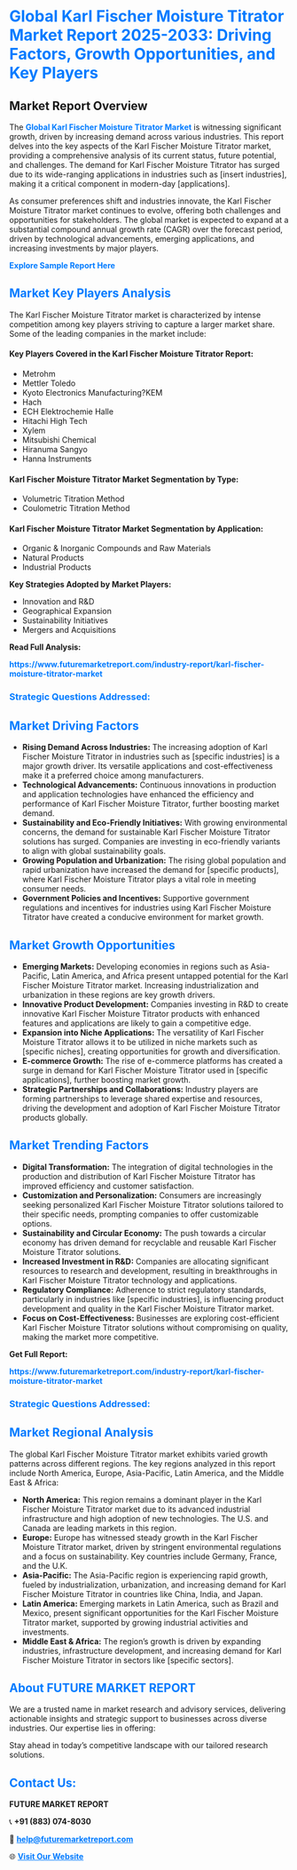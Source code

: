 <h1 style="color: #007BFF;">Global Karl Fischer Moisture Titrator Market Report 2025-2033: Driving Factors, Growth Opportunities, and Key Players</h1>

<section id="overview">
<h2>Market Report Overview</h2>
<p>The <a href="https://www.futuremarketreport.com/industry-report/karl-fischer-moisture-titrator-market" style="color: #007BFF; text-decoration: none;"><strong>Global Karl Fischer Moisture Titrator Market</strong></a> is witnessing significant growth, driven by increasing demand across various industries. This report delves into the key aspects of the Karl Fischer Moisture Titrator market, providing a comprehensive analysis of its current status, future potential, and challenges. The demand for Karl Fischer Moisture Titrator has surged due to its wide-ranging applications in industries such as [insert industries], making it a critical component in modern-day [applications].</p>
<p>As consumer preferences shift and industries innovate, the Karl Fischer Moisture Titrator market continues to evolve, offering both challenges and opportunities for stakeholders. The global market is expected to expand at a substantial compound annual growth rate (CAGR) over the forecast period, driven by technological advancements, emerging applications, and increasing investments by major players.</p>
</section>

<section id="overview">
<p><a href="https://www.futuremarketreport.com/request-sample/reportId=102906" style="color: #007BFF; text-decoration: none;"><strong>Explore Sample Report Here</strong></a></p>
</section>

<section id="key-players">
<h2 style="color: #007BFF;">Market Key Players Analysis</h2>
<p>The Karl Fischer Moisture Titrator market is characterized by intense competition among key players striving to capture a larger market share. Some of the leading companies in the market include:</p>
<h4>Key Players Covered in the Karl Fischer Moisture Titrator Report:</h4>
<ul><li>Metrohm</li><li>Mettler Toledo</li><li>Kyoto Electronics Manufacturing?KEM</li><li>Hach</li><li>ECH Elektrochemie Halle</li><li>Hitachi High Tech</li><li>Xylem</li><li>Mitsubishi Chemical</li><li>Hiranuma Sangyo</li><li>Hanna Instruments</li></ul>
<h4>Karl Fischer Moisture Titrator Market Segmentation by Type:</h4>
<ul><li>Volumetric Titration Method</li><li>Coulometric Titration Method</li></ul>

<h4>Karl Fischer Moisture Titrator Market Segmentation by Application:</h4>
<ul><li>Organic &amp; Inorganic Compounds and Raw Materials</li><li>Natural Products</li><li>Industrial Products</li></ul>
<p><strong>Key Strategies Adopted by Market Players:</strong></p>
<ul>
<li>Innovation and R&D</li>
<li>Geographical Expansion</li>
<li>Sustainability Initiatives</li>
<li>Mergers and Acquisitions</li>
</ul>
</section>

<section>
<p><strong>Read Full Analysis: </strong></p><a href="https://www.futuremarketreport.com/industry-report/karl-fischer-moisture-titrator-market" style="color: #007BFF; text-decoration: none;"><strong>https://www.futuremarketreport.com/industry-report/karl-fischer-moisture-titrator-market</strong></a>
<h3 style="color: #007BFF;">Strategic Questions Addressed:</h3>
</section>

<section id="driving-factors">
<h2 style="color: #007BFF;">Market Driving Factors</h2>
<ul>
<li><strong>Rising Demand Across Industries:</strong> The increasing adoption of Karl Fischer Moisture Titrator in industries such as [specific industries] is a major growth driver. Its versatile applications and cost-effectiveness make it a preferred choice among manufacturers.</li>
<li><strong>Technological Advancements:</strong> Continuous innovations in production and application technologies have enhanced the efficiency and performance of Karl Fischer Moisture Titrator, further boosting market demand.</li>
<li><strong>Sustainability and Eco-Friendly Initiatives:</strong> With growing environmental concerns, the demand for sustainable Karl Fischer Moisture Titrator solutions has surged. Companies are investing in eco-friendly variants to align with global sustainability goals.</li>
<li><strong>Growing Population and Urbanization:</strong> The rising global population and rapid urbanization have increased the demand for [specific products], where Karl Fischer Moisture Titrator plays a vital role in meeting consumer needs.</li>
<li><strong>Government Policies and Incentives:</strong> Supportive government regulations and incentives for industries using Karl Fischer Moisture Titrator have created a conducive environment for market growth.</li>
</ul>
</section>

<section id="growth-opportunities">
<h2 style="color: #007BFF;">Market Growth Opportunities</h2>
<ul>
<li><strong>Emerging Markets:</strong> Developing economies in regions such as Asia-Pacific, Latin America, and Africa present untapped potential for the Karl Fischer Moisture Titrator market. Increasing industrialization and urbanization in these regions are key growth drivers.</li>
<li><strong>Innovative Product Development:</strong> Companies investing in R&D to create innovative Karl Fischer Moisture Titrator products with enhanced features and applications are likely to gain a competitive edge.</li>
<li><strong>Expansion into Niche Applications:</strong> The versatility of Karl Fischer Moisture Titrator allows it to be utilized in niche markets such as [specific niches], creating opportunities for growth and diversification.</li>
<li><strong>E-commerce Growth:</strong> The rise of e-commerce platforms has created a surge in demand for Karl Fischer Moisture Titrator used in [specific applications], further boosting market growth.</li>
<li><strong>Strategic Partnerships and Collaborations:</strong> Industry players are forming partnerships to leverage shared expertise and resources, driving the development and adoption of Karl Fischer Moisture Titrator products globally.</li>
</ul>
</section>

<section id="trending-factors">
<h2 style="color: #007BFF;">Market Trending Factors</h2>
<ul>
<li><strong>Digital Transformation:</strong> The integration of digital technologies in the production and distribution of Karl Fischer Moisture Titrator has improved efficiency and customer satisfaction.</li>
<li><strong>Customization and Personalization:</strong> Consumers are increasingly seeking personalized Karl Fischer Moisture Titrator solutions tailored to their specific needs, prompting companies to offer customizable options.</li>
<li><strong>Sustainability and Circular Economy:</strong> The push towards a circular economy has driven demand for recyclable and reusable Karl Fischer Moisture Titrator solutions.</li>
<li><strong>Increased Investment in R&D:</strong> Companies are allocating significant resources to research and development, resulting in breakthroughs in Karl Fischer Moisture Titrator technology and applications.</li>
<li><strong>Regulatory Compliance:</strong> Adherence to strict regulatory standards, particularly in industries like [specific industries], is influencing product development and quality in the Karl Fischer Moisture Titrator market.</li>
<li><strong>Focus on Cost-Effectiveness:</strong> Businesses are exploring cost-efficient Karl Fischer Moisture Titrator solutions without compromising on quality, making the market more competitive.</li>
</ul>
</section>

<section>
<p><strong>Get Full Report: </strong></p><a href="https://www.futuremarketreport.com/industry-report/karl-fischer-moisture-titrator-market" style="color: #007BFF; text-decoration: none;"><strong>https://www.futuremarketreport.com/industry-report/karl-fischer-moisture-titrator-market</strong></a>
<h3 style="color: #007BFF;">Strategic Questions Addressed:</h3>
</section>


<section id="regional-analysis">
<h2 style="color: #007BFF;">Market Regional Analysis</h2>
<p>The global Karl Fischer Moisture Titrator market exhibits varied growth patterns across different regions. The key regions analyzed in this report include North America, Europe, Asia-Pacific, Latin America, and the Middle East & Africa:</p>
<ul>
<li><strong>North America:</strong> This region remains a dominant player in the Karl Fischer Moisture Titrator market due to its advanced industrial infrastructure and high adoption of new technologies. The U.S. and Canada are leading markets in this region.</li>
<li><strong>Europe:</strong> Europe has witnessed steady growth in the Karl Fischer Moisture Titrator market, driven by stringent environmental regulations and a focus on sustainability. Key countries include Germany, France, and the U.K.</li>
<li><strong>Asia-Pacific:</strong> The Asia-Pacific region is experiencing rapid growth, fueled by industrialization, urbanization, and increasing demand for Karl Fischer Moisture Titrator in countries like China, India, and Japan.</li>
<li><strong>Latin America:</strong> Emerging markets in Latin America, such as Brazil and Mexico, present significant opportunities for the Karl Fischer Moisture Titrator market, supported by growing industrial activities and investments.</li>
<li><strong>Middle East & Africa:</strong> The region’s growth is driven by expanding industries, infrastructure development, and increasing demand for Karl Fischer Moisture Titrator in sectors like [specific sectors].</li>
</ul>
</section>

<footer>
<h2 style="color: #007BFF;">About FUTURE MARKET REPORT</h2>
<p>We are a trusted name in market research and advisory services, delivering actionable insights and strategic support to businesses across diverse industries. Our expertise lies in offering:</p>

<p>Stay ahead in today’s competitive landscape with our tailored research solutions.</p>

<h2 style="color: #007BFF;">Contact Us:</h2>
<p><strong>FUTURE MARKET REPORT</strong></p>
<p>📞 <strong>+91 (883) 074-8030</strong></p>
<p>📧 <strong><a href="mailto:help@futuremarketreport.com" style="color: #007BFF;">help@futuremarketreport.com</a></strong></p>
<p>🌐 <strong><a href="https://www.futuremarketreport.com/" style="color: #007BFF;">Visit Our Website</a></strong></p>
</footer>